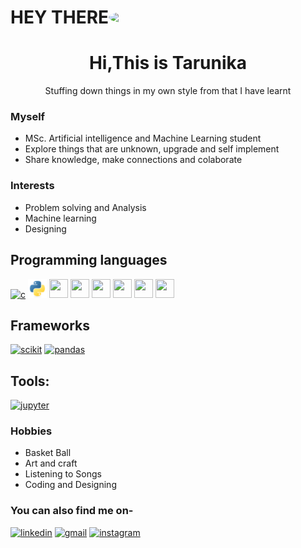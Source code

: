 <h1 align = "center" style="display: flex; align-items: center;">HEY THERE <img src = "https://cliply.co/wp-content/uploads/2020/03/392001500_EYES_EMOJI_400px.gif" width = "50px" style = "border-radius: 150%; vertical-align: middle"></h1>

<!-- Intro-->
<h1 align = "center"> Hi,This is Tarunika</h1>
<p align = "center"> Stuffing down things in my own style from that I have learnt</p>

### Myself 
* MSc. Artificial intelligence and Machine Learning student
* Explore things that are unknown, upgrade and self implement
* Share knowledge, make connections and colaborate

### Interests
* Problem solving and Analysis
* Machine learning
* Designing

## Programming languages
<p align="left">
<a href="https://www.cprogramming.com/" target="_blank"><img src="https://upload.wikimedia.org/wikipedia/commons/thumb/1/18/C_Programming_Language.svg/380px-C_Programming_Language.svg.png?20201031132917" alt="c" width="30" height="30"/></a>  
<a href="https://www.python.org/" target="_blank"> <img src="https://raw.githubusercontent.com/devicons/devicon/master/icons/python/python-original.svg" alt="python"  width="30" height="30"/></a>  
<a href="https://www.mathworks.com/products/matlab.html" target="_blank"> <img src="https://upload.wikimedia.org/wikipedia/commons/2/21/Matlab_Logo.png" width="30" height="30"/></a>
<a href="https://www.r-project.org/" target="_blank"> <img src="https://www.r-project.org/Rlogo.png" width="30" height="30"/></a>
<a href="https://www.java.com/en/" target="_blank"> <img src="https://i.pinimg.com/originals/f1/ea/a7/f1eaa7278f64e27128e062a3de918265.png" width="30" height="30"/></a>
<a href="https://www.mysql.com/" target="_blank"> <img src="https://upload.wikimedia.org/wikiversity/en/e/ee/MySQL_Logo.png" width="30" height="30"/></a>
<a href="https://developer.mozilla.org/en-US/docs/Learn/Getting_started_with_the_web/HTML_basics" target="_blank"> <img src="https://w7.pngwing.com/pngs/201/90/png-transparent-logo-html-html5.png" width="30" height="30"/></a>
<a href="https://developer.mozilla.org/en-US/docs/Learn/Getting_started_with_the_web/CSS_basics" target="_blank" > <img src="https://w7.pngwing.com/pngs/696/424/png-transparent-logo-css-css3-thumbnail.png" width="30" height="30"/></a>
<p>

## Frameworks
<p align="left">
<a href="https://scikit-learn.org/stable/" target="_blank"> <img src="https://upload.wikimedia.org/wikipedia/commons/thumb/0/05/Scikit_learn_logo_small.svg/120px-Scikit_learn_logo_small.svg.png" alt="scikit" width="40" height="30"/></a>
  <!--
<a href="https://www.tensorflow.org/" target="_blank"> <img src="https://upload.wikimedia.org/wikipedia/commons/thumb/2/2d/Tensorflow_logo.svg/1200px-Tensorflow_logo.svg.png" alt="tensorflow" width="30" height="30"/></a> -->
<a href="https://pandas.pydata.org/about/" target="_blank"> <img src="https://miro.medium.com/max/1400/0*2MYU_Qoa6xLBFTi6.png" alt="pandas" width="60" height="40"/></a>
</p>

## Tools:
<p align="left">
<a href="https://jupyter.org/try" target="_blank"> <img src="https://upload.wikimedia.org/wikipedia/commons/thumb/3/38/Jupyter_logo.svg/1200px-Jupyter_logo.svg.png" alt="jupyter" width="40" height="40"/></a>
<!--  
<a href="https://colab.google/" target="_blank"> <img src="https://upload.wikimedia.org/wikipedia/commons/thu…o.svg/1200px-Google_Colaboratory_SVG_Logo.svg.png" alt="google colab" width="40" height="40"/></a> 
<a href="https://www.jetbrains.com/idea/" target="_blank"> <img src="https://upload.wikimedia.org/wikipedia/commons/thu…J_IDEA_Icon.svg/1024px-IntelliJ_IDEA_Icon.svg.png" alt="intellij" width="40" height="40"/></a>
<a href="https://code.visualstudio.com/" target="_blank"> <img src="https://upload.wikimedia.org/wikipedia/commons/thu…J_IDEA_Icon.svg/1024px-IntelliJ_IDEA_Icon.svg.png" alt="vscode" width="40" height="40"/></a>
</p>
-->
  
### Hobbies
* Basket Ball
* Art and craft 
* Listening to Songs 
* Coding and Designing

### You can also find me on-

<a href="https://www.linkedin.com/in/tarunika-r-679022244/" target="_blank"> <img src="https://img.icons8.com/color/48/000000/linkedin.png" alt="linkedin" width="40" height="40"/></a>
<a href="taru253@gmail.com" target="_blank"> <img src="https://img.icons8.com/color/48/000000/gmail.png" alt="gmail" width="40" height="40"/></a>
<a href="https://www.instagram.com/taru_0303/?next=%2F" target="_blank"> <img src="https://img.icons8.com/fluent/48/000000/instagram-new.png" alt="instagram" width="40" height="40"/></a>
